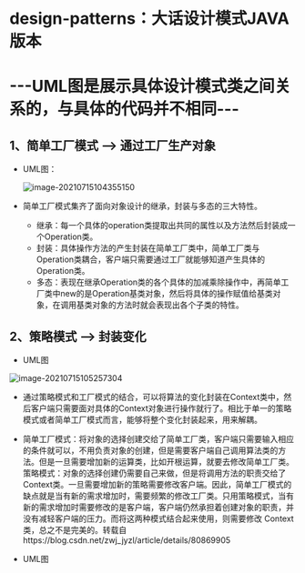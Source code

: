 # design-patterns：大话设计模式JAVA版本

# ---UML图是展示具体设计模式类之间关系的，与具体的代码并不相同---





## 1、简单工厂模式  -->  通过工厂生产对象

* UML图：

  ![image-20210715104355150](C:\Users\杨鸿\AppData\Roaming\Typora\typora-user-images\image-20210715104355150.png)

* 简单工厂模式集齐了面向对象设计的继承，封装与多态的三大特性。
  * 继承：每一个具体的operation类提取出共同的属性以及方法然后封装成一个Operation类。
  * 封装：具体操作方法的产生封装在简单工厂类中，简单工厂类与Operation类耦合，客户端只需要通过工厂就能够知道产生具体的Operation类。
  * 多态：表现在继承Operation类的各个具体的加减乘除操作中，再简单工厂类中new的是Operation基类对象，然后将具体的操作赋值给基类对象，在调用基类对象的方法时就会表现出各个子类的特性。



## 2、策略模式	-->  封装变化

* UML图

![image-20210715105257304](C:\Users\杨鸿\AppData\Roaming\Typora\typora-user-images\image-20210715105257304.png)



* 通过策略模式和工厂模式的结合，可以将算法的变化封装在Context类中，然后客户端只需要面对具体的Context对象进行操作就行了。相比于单一的策略模式或者简单工厂模式而言，能够将整个变化封装起来，用来解耦。

* 简单工厂模式：将对象的选择创建交给了简单工厂类，客户端只需要输入相应的条件就可以，不用负责对象的创建，但是需要客户端自己调用算法类的方法。但是一旦需要增加新的运算类，比如开根运算，就要去修改简单工厂类。策略模式：对象的选择创建仍需要自己来做，但是将调用方法的职责交给了Context类。一旦需要增加新的策略需要修改客户端。因此，简单工厂模式的缺点就是当有新的需求增加时，需要频繁的修改工厂类。只用策略模式，当有新的需求增加时需要修改的是客户端，客户端仍然承担着创建对象的职责，并没有减轻客户端的压力。而将这两种模式结合起来使用，则需要修改 Context 类，总之不是完美的。转载自https://blog.csdn.net/zwj_jyzl/article/details/80869905

* UML图

